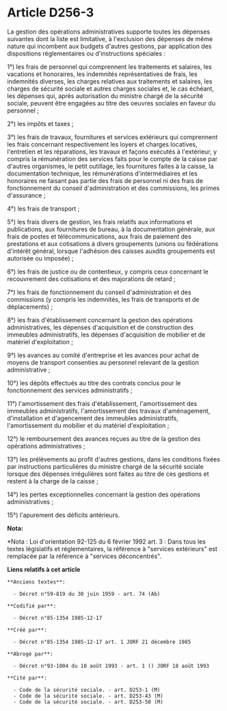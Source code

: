 # Article D256-3

La gestion des opérations administratives supporte toutes les dépenses suivantes dont la liste est limitative, à l'exclusion
des dépenses de même nature qui incombent aux budgets d'autres gestions, par application des dispositions réglementaires ou
d'instructions spéciales : 

1°) les frais de personnel qui comprennent les traitements et salaires, les vacations et honoraires, les indemnités
représentatives de frais, les indemnités diverses, les charges relatives aux traitements et salaires, les charges de sécurité
sociale et autres charges sociales et, le cas échéant, les dépenses qui, après autorisation du ministre chargé de la sécurité
sociale, peuvent être engagées au titre des oeuvres sociales en faveur du personnel ; 

2°) les impôts et taxes ; 

3°) les frais de travaux, fournitures et services extérieurs qui comprennent les frais concernant respectivement les loyers
et charges locatives, l'entretien et les réparations, les travaux et façons exécutés à l'extérieur, y compris la rémunération
des services faits pour le compte de la caisse par d'autres organismes, le petit outillage, les fournitures faites à la
caisse, la documentation technique, les rémunérations d'intermédiaires et les honoraires ne faisant pas partie des frais de
personnel ni des frais de fonctionnement du conseil d'administration et des commissions, les primes d'assurance ; 

4°) les frais de transport ; 

5°) les frais divers de gestion, les frais relatifs aux informations et publications, aux fournitures de bureau, à la
documentation générale, aux frais de postes et télécommunications, aux frais de paiement des prestations et aux cotisations à
divers groupements (unions ou fédérations d'intérêt général, lorsque l'adhésion des caisses auxdits groupements est autorisée
ou imposée) ; 

6°) les frais de justice ou de contentieux, y compris ceux concernant le recouvrement des cotisations et des majorations de
retard ; 

7°) les frais de fonctionnement du conseil d'administration et des commissions (y compris les indemnités, les frais de
transports et de déplacements) ; 

8°) les frais d'établissement concernant la gestion des opérations administratives, les dépenses d'acquisition et de
construction des immeubles administratifs, les dépenses d'acquisition de mobilier et de matériel d'exploitation ; 

9°) les avances au comité d'entreprise et les avances pour achat de moyens de transport consenties au personnel relevant de
la gestion administrative ; 

10°) les dépôts effectués au titre des contrats conclus pour le fonctionnement des services administratifs ; 

11°) l'amortissement des frais d'établissement, l'amortissement des immeubles administratifs, l'amortissement des travaux
d'aménagement, d'installation et d'agencement des immeubles administratifs, l'amortissement du mobilier et du matériel
d'exploitation ; 

12°) le remboursement des avances reçues au titre de la gestion des opérations administratives ; 

13°) les prélèvements au profit d'autres gestions, dans les conditions fixées par instructions particulières du ministre
chargé de la sécurité sociale lorsque des dépenses irrégulières sont faites au titre de ces gestions et restent à la charge
de la caisse ; 

14°) les pertes exceptionnelles concernant la gestion des opérations administratives ; 

15°) l'apurement des déficits antérieurs.

**Nota:**

*Nota : Loi d'orientation 92-125 du 6 février 1992 art. 3 : Dans tous les textes législatifs et réglementaires, la référence
à "services extérieurs" est remplacée par la référence à "services déconcentrés".

**Liens relatifs à cet article**

	**Anciens textes**:

	  - Décret n°59-819 du 30 juin 1959 - art. 74 (Ab)

	**Codifié par**:

	  - Décret n°85-1354 1985-12-17

	**Créé par**:

	  - Décret n°85-1354 1985-12-17 art. 1 JORF 21 décembre 1985

	**Abrogé par**:

	  - Décret n°93-1004 du 10 août 1993 - art. 1 () JORF 18 août 1993

	**Cité par**:

	  - Code de la sécurité sociale. - art. D253-1 (M)
	  - Code de la sécurité sociale. - art. D253-43 (M)
	  - Code de la sécurité sociale. - art. D253-50 (M)
